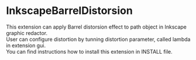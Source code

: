 
# InkscapeBarrelDistorsion

This extension can apply Barrel distorsion effect to path object in Inkscape graphic redactor.  
User can configure distortion by tunning distortion parameter, called lambda in extension gui.  
You can find instructions how to install this extension in INSTALL file.  
